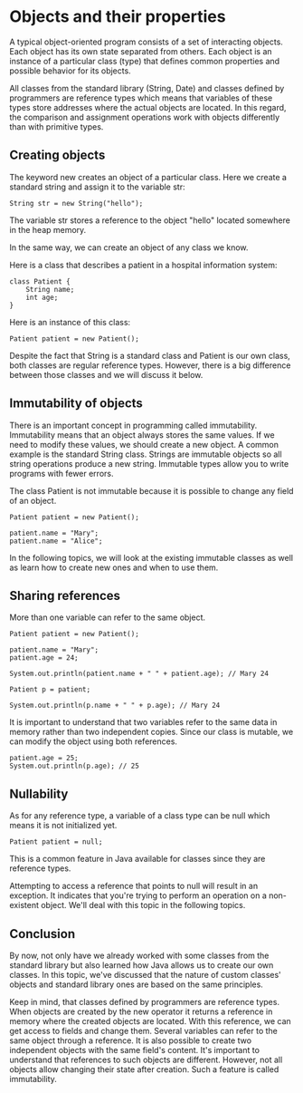 # Objects and their properties

A typical object-oriented program consists of a set of interacting objects. Each object has its own 
state separated from others. Each object is an instance of a particular class (type) that defines
common properties and possible behavior for its objects.

All classes from the standard library (String, Date) and classes defined by programmers are 
reference types which means that variables of these types store addresses where the actual objects 
are located. In this regard, the comparison and assignment operations work with objects differently
than with primitive types.

## Creating objects
The keyword new creates an object of a particular class. Here we create a standard string and assign
it to the variable str:
```
String str = new String("hello");
```
The variable str stores a reference to the object "hello" located somewhere in the heap memory.

In the same way, we can create an object of any class we know.

Here is a class that describes a patient in a hospital information system:
```
class Patient {
    String name;
    int age;
}
```
Here is an instance of this class:
```
Patient patient = new Patient();
```
Despite the fact that String is a standard class and Patient is our own class, both classes are regular
reference types. However, there is a big difference between those classes and we will discuss it below.

## Immutability of objects
There is an important concept in programming called immutability. Immutability means that an object 
always stores the same values. If we need to modify these values, we should create a new object. A
common example is the standard String class. Strings are immutable objects so all string operations 
produce a new string. Immutable types allow you to write programs with fewer errors.

The class Patient is not immutable because it is possible to change any field of an object.
```
Patient patient = new Patient();

patient.name = "Mary";
patient.name = "Alice";
```
In the following topics, we will look at the existing immutable classes as well as learn how to 
create new ones and when to use them.

## Sharing references
More than one variable can refer to the same object.
```
Patient patient = new Patient();

patient.name = "Mary";
patient.age = 24;

System.out.println(patient.name + " " + patient.age); // Mary 24

Patient p = patient;

System.out.println(p.name + " " + p.age); // Mary 24
```
It is important to understand that two variables refer to the same data in memory rather than two
independent copies. Since our class is mutable, we can modify the object using both references.
```
patient.age = 25;
System.out.println(p.age); // 25
```

## Nullability
As for any reference type, a variable of a class type can be null which means it is not initialized yet.
```
Patient patient = null;
```
This is a common feature in Java available for classes since they are reference types.

Attempting to access a reference that points to null will result in an exception. It indicates that
you're trying to perform an operation on a non-existent object. We'll deal with this topic in the
following topics.

## Conclusion
By now, not only have we already worked with some classes from the standard library but also learned 
how Java allows us to create our own classes. In this topic, we've discussed that the nature of custom 
classes' objects and standard library ones are based on the same principles.

Keep in mind, that classes defined by programmers are reference types. When objects are created by 
the new operator it returns a reference in memory where the created objects are located. With this
reference, we can get access to fields and change them. Several variables can refer to the same 
object through a reference. It is also possible to create two independent objects with the same 
field's content. It's important to understand that references to such objects are different. However, 
not all objects allow changing their state after creation. Such a feature is called immutability.
